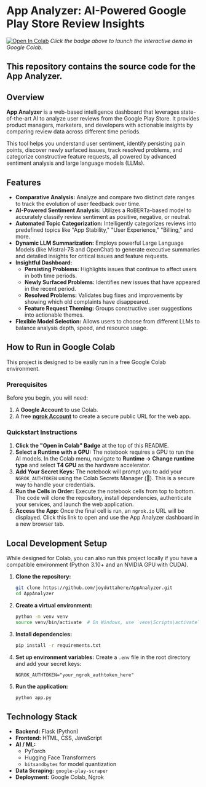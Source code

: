 # App Analyzer: AI-Powered Google Play Store Review Insights

[![Open In Colab](https://colab.research.google.com/assets/colab-badge.svg)]([https://colab.research.google.com/github/joyduttahere/AppAnalyzer/blob/main/colab_notebook/AppAnalyzer_Demo.ipynb])
_Click the badge above to launch the interactive demo in Google Colab._

This repository contains the source code for the App Analyzer.
---

## Overview

**App Analyzer** is a web-based intelligence dashboard that leverages state-of-the-art AI to analyze user reviews from the Google Play Store. It provides product managers, marketers, and developers with actionable insights by comparing review data across different time periods.

This tool helps you understand user sentiment, identify persisting pain points, discover newly surfaced issues, track resolved problems, and categorize constructive feature requests, all powered by advanced sentiment analysis and large language models (LLMs).

## Features

-   **Comparative Analysis:** Analyze and compare two distinct date ranges to track the evolution of user feedback over time.
-   **AI-Powered Sentiment Analysis:** Utilizes a RoBERTa-based model to accurately classify review sentiment as positive, negative, or neutral.
-   **Automated Topic Categorization:** Intelligently categorizes reviews into predefined topics like "App Stability," "User Experience," "Billing," and more.
-   **Dynamic LLM Summarization:** Employs powerful Large Language Models (like Mistral-7B and OpenChat) to generate executive summaries and detailed insights for critical issues and feature requests.
-   **Insightful Dashboard:**
    -   **Persisting Problems:** Highlights issues that continue to affect users in both time periods.
    -   **Newly Surfaced Problems:** Identifies new issues that have appeared in the recent period.
    -   **Resolved Problems:** Validates bug fixes and improvements by showing which old complaints have disappeared.
    -   **Feature Request Theming:** Groups constructive user suggestions into actionable themes.
-   **Flexible Model Selection:** Allows users to choose from different LLMs to balance analysis depth, speed, and resource usage.

## How to Run in Google Colab

This project is designed to be easily run in a free Google Colab environment.

### Prerequisites

Before you begin, you will need:
1.  A **Google Account** to use Colab.
2.  A free **[ngrok Account](https://dashboard.ngrok.com/signup)** to create a secure public URL for the web app.

### Quickstart Instructions

1.  **Click the "Open in Colab" Badge** at the top of this README.
2.  **Select a Runtime with a GPU:** The notebook requires a GPU to run the AI models. In the Colab menu, navigate to **Runtime → Change runtime type** and select **T4 GPU** as the hardware accelerator.
3.  **Add Your Secret Keys:** The notebook will prompt you to add your `NGROK_AUTHTOKEN` using the Colab Secrets Manager (🔑). This is a secure way to handle your credentials.
4.  **Run the Cells in Order:** Execute the notebook cells from top to bottom. The code will clone the repository, install dependencies, authenticate your services, and launch the web application.
5.  **Access the App:** Once the final cell is run, an `ngrok.io` URL will be displayed. Click this link to open and use the App Analyzer dashboard in a new browser tab.

## Local Development Setup

While designed for Colab, you can also run this project locally if you have a compatible environment (Python 3.10+ and an NVIDIA GPU with CUDA).

1.  **Clone the repository:**
    ```bash
    git clone https://github.com/joyduttahere/AppAnalyzer.git
    cd AppAnalyzer
    ```

2.  **Create a virtual environment:**
    ```bash
    python -m venv venv
    source venv/bin/activate  # On Windows, use `venv\Scripts\activate`
    ```

3.  **Install dependencies:**
    ```bash
    pip install -r requirements.txt
    ```

4.  **Set up environment variables:**
    Create a `.env` file in the root directory and add your secret keys:
    ```
    NGROK_AUTHTOKEN="your_ngrok_authtoken_here"
    ```

5.  **Run the application:**
    ```bash
    python app.py
    ```

## Technology Stack

-   **Backend:** Flask (Python)
-   **Frontend:** HTML, CSS, JavaScript
-   **AI / ML:**
    -   PyTorch
    -   Hugging Face Transformers
    -   `bitsandbytes` for model quantization
-   **Data Scraping:** `google-play-scraper`
-   **Deployment:** Google Colab, Ngrok

